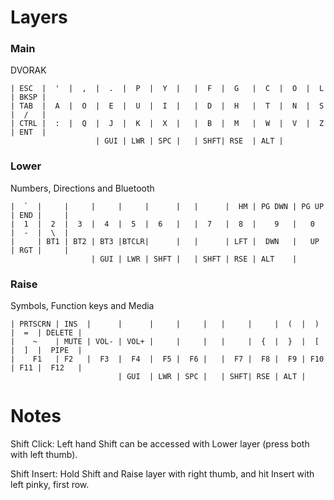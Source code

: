 # Layers
### Main
DVORAK
```
| ESC  |  '  |  ,  |  .  |  P  |  Y  |   |  F  |  G   |  C  |  O  |  L  | BKSP |
| TAB  |  A  |  O  |  E  |  U  |  I  |   |  D  |  H   |  T  |  N  |  S  |  /   |
| CTRL |  :  |  Q  |  J  |  K  |  X  |   |  B  |  M   |  W  |  V  |  Z  | ENT  |
                   | GUI | LWR | SPC |   | SHFT| RSE  | ALT |
```

### Lower
Numbers, Directions and Bluetooth
```
|  `  |     |     |     |     |      |   |      |  HM | PG DWN | PG UP | END |     |
|  1  |  2  |  3  |  4  |  5  |  6   |   |  7   |  8  |    9   |   0   |  -  |  \  |
|     | BT1 | BT2 | BT3 |BTCLR|      |   |      | LFT |  DWN   |   UP  | RGT |     |
                  | GUI | LWR | SHFT |   | SHFT | RSE | ALT    |
```

### Raise
Symbols, Function keys and Media
```
| PRTSCRN | INS  |      |      |     |     |   |     |     |  (  |  )  |  =  | DELETE |
|    ~    | MUTE | VOL- | VOL+ |     |     |   |     |  {  |  }  |  [  |  ]  |  PIPE  |
|    F1   | F2   |  F3  |  F4  |  F5 |  F6 |   |  F7 |  F8 |  F9 | F10 | F11 |  F12   |
                        | GUI  | LWR | SPC |   | SHFT| RSE | ALT |
```

# Notes

Shift Click: Left hand Shift can be accessed with Lower layer (press both with left thumb).

Shift Insert: Hold Shift and Raise layer with right thumb, and hit Insert with left pinky, first row.
